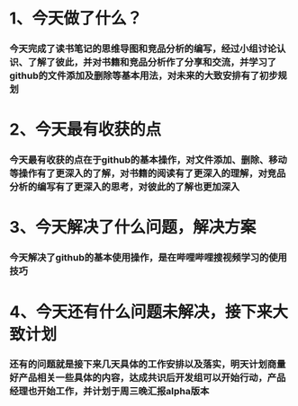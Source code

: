 # 1、今天做了什么？
### 今天完成了读书笔记的思维导图和竞品分析的编写，经过小组讨论认识、了解了彼此，并对书籍和竞品分析作了分享和交流，并学习了github的文件添加及删除等基本用法，对未来的大致安排有了初步规划
# 2、今天最有收获的点
### 今天最有收获的点在于github的基本操作，对文件添加、删除、移动等操作有了更深入的了解，对书籍的阅读有了更深入的理解，对竞品分析的编写有了更深入的思考，对彼此的了解也更加深入
# 3、今天解决了什么问题，解决方案
### 今天解决了github的基本使用操作，是在哔哩哔哩搜视频学习的使用技巧
# 4、今天还有什么问题未解决，接下来大致计划
### 还有的问题就是接下来几天具体的工作安排以及落实，明天计划商量好产品相关一些具体的内容，达成共识后开发组可以开始行动，产品经理也开始工作，并计划于周三晚汇报alpha版本